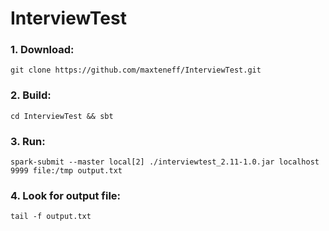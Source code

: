# InterviewTest

### 1. Download: 
```
git clone https://github.com/maxteneff/InterviewTest.git
```
### 2. Build: 
```
cd InterviewTest && sbt
```
### 3. Run: 
```
spark-submit --master local[2] ./interviewtest_2.11-1.0.jar localhost 9999 file:/tmp output.txt
```
### 4. Look for output file: 
```
tail -f output.txt
```
